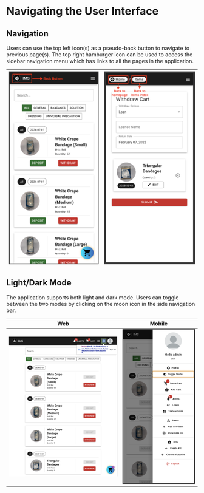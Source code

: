 # Navigating the User Interface

## Navigation

Users can use the top left icon(s) as a pseudo-back button to navigate to previous page(s). The top right hamburger icon can be used to access the sidebar navigation menu which has links to all the pages in the application.

| ![Navigation](../assets/nav.png) | ![Chip-Nav](../assets/chip-nav.png) |
|---|---|

## Light/Dark Mode

The application supports both light and dark mode. Users can toggle between the two modes by clicking on the moon icon in the side navigation bar.

| Web | Mobile |
|---|---|
| ![Light/Dark Mode](../assets/light-dark-web.png) | ![Light/Dark Mode](../assets/light-dark-mobile.png) |